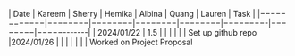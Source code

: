 | Date       | Kareem | Sherry | Hemika | Albina |  Quang  | Lauren |    Task    |
|−−−−−−−−−−−−|−−−−−−−−|−−−−−−−−|−−−−−−−−|−−−−−−−−|−−−−−−−−-|−−−−−−−−|−−−−−-------|
| 2024/01/22 | 1.5    |        |        |        |         |        | Set up github repo
|2024/01/26  |        |        |        |        |         |        | Worked on Project Proposal
